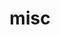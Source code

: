 ---
layout: page
title: misc
nav: true
nav_order: 6
dropdown: true
children: 
    - title: teaching
      permalink: /teaching/
    - title: projects
      permalink: /projects/
    - title: blog
      permalink: /blog/
---